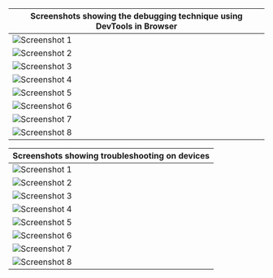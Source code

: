 | Screenshots showing the debugging technique using DevTools in Browser |
|-----------------------------------------------------------------------|
| ![Screenshot 1](https://github.com/wendybovill/milestone-project-one/blob/1cb0ce74c9f81709c13b222d85754062118e699b/documentation/Testing_2023-01-21_18.41.10.png)|
| ![Screenshot 2](https://github.com/wendybovill/milestone-project-one/blob/1cb0ce74c9f81709c13b222d85754062118e699b/documentation/Testing_2023-01-21_18.42.19.png)|
| ![Screenshot 3](https://github.com/wendybovill/milestone-project-one/blob/1cb0ce74c9f81709c13b222d85754062118e699b/documentation/Testing_2023-01-21_18.42.58.png)|
| ![Screenshot 4](https://github.com/wendybovill/milestone-project-one/blob/1cb0ce74c9f81709c13b222d85754062118e699b/documentation/Testing_2023-01-21_18.50.15.png)|
| ![Screenshot 5](https://github.com/wendybovill/milestone-project-one/blob/1cb0ce74c9f81709c13b222d85754062118e699b/documentation/Testing_2023-01-22_11.45.15.png)|
| ![Screenshot 6](https://github.com/wendybovill/milestone-project-one/blob/1cb0ce74c9f81709c13b222d85754062118e699b/documentation/Testing_2023-01-22_11.45.38.png)|
| ![Screenshot 7](https://github.com/wendybovill/milestone-project-one/blob/1cb0ce74c9f81709c13b222d85754062118e699b/documentation/Testing_2023-01-23_21.34.12.png)|
| ![Screenshot 8](https://github.com/wendybovill/milestone-project-one/blob/1cb0ce74c9f81709c13b222d85754062118e699b/documentation/Testing_2023-01-24_15.44.36.png)|

| Screenshots showing troubleshooting on devices  |
|-----------------------------------------------------------------------|
| ![Screenshot 1](https://github.com/wendybovill/milestone-project-one/blob/c531a6b626b737c483e69632a4faeb8279a27a86/documentation/IMG_0654.PNG)|
| ![Screenshot 2](https://github.com/wendybovill/milestone-project-one/blob/c531a6b626b737c483e69632a4faeb8279a27a86/documentation/IMG_5580.PNG)|
| ![Screenshot 3](https://github.com/wendybovill/milestone-project-one/blob/c531a6b626b737c483e69632a4faeb8279a27a86/documentation/IMG_5581.PNG)|
| ![Screenshot 4](https://github.com/wendybovill/milestone-project-one/blob/c531a6b626b737c483e69632a4faeb8279a27a86/documentation/IMG_5583.PNG)|
| ![Screenshot 5](https://github.com/wendybovill/milestone-project-one/blob/c531a6b626b737c483e69632a4faeb8279a27a86/documentation/IMG_5584.PNG)|
| ![Screenshot 6](https://github.com/wendybovill/milestone-project-one/blob/c531a6b626b737c483e69632a4faeb8279a27a86/documentation/IMG_5585.PNG)|
| ![Screenshot 7](https://github.com/wendybovill/milestone-project-one/blob/c531a6b626b737c483e69632a4faeb8279a27a86/documentation/IMG_5588.PNG)|
| ![Screenshot 8](https://github.com/wendybovill/milestone-project-one/blob/c531a6b626b737c483e69632a4faeb8279a27a86/documentation/IMG_5590.PNG)|

